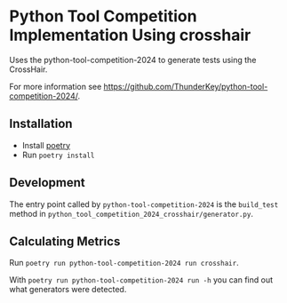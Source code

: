# Python Tool Competition Implementation Using crosshair

Uses the python-tool-competition-2024 to generate tests using the
CrossHair.

For more information see
<https://github.com/ThunderKey/python-tool-competition-2024/>.

## Installation

* Install [poetry](https://python-poetry.org/)
* Run `poetry install`

## Development

The entry point called by `python-tool-competition-2024` is the `build_test`
method in `python_tool_competition_2024_crosshair/generator.py`.

## Calculating Metrics

Run `poetry run python-tool-competition-2024 run crosshair`.

With `poetry run python-tool-competition-2024 run -h` you can find out what
generators were detected.
